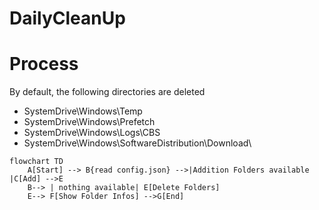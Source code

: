 # DailyCleanUp

# Process 
By default, the following directories are deleted
- SystemDrive\Windows\Temp
- SystemDrive\Windows\Prefetch
- SystemDrive\Windows\Logs\CBS
- SystemDrive\Windows\SoftwareDistribution\Download\

```mermaid
flowchart TD
    A[Start] --> B{read config.json} -->|Addition Folders available |C[Add] -->E
    B--> | nothing available| E[Delete Folders]
    E--> F[Show Folder Infos] -->G[End]
```
